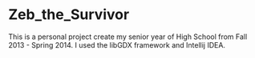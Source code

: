 # Zeb_the_Survivor
This is a personal project create my senior year of High School from Fall 2013 - Spring 2014. I used the libGDX framework and Intellij IDEA.
